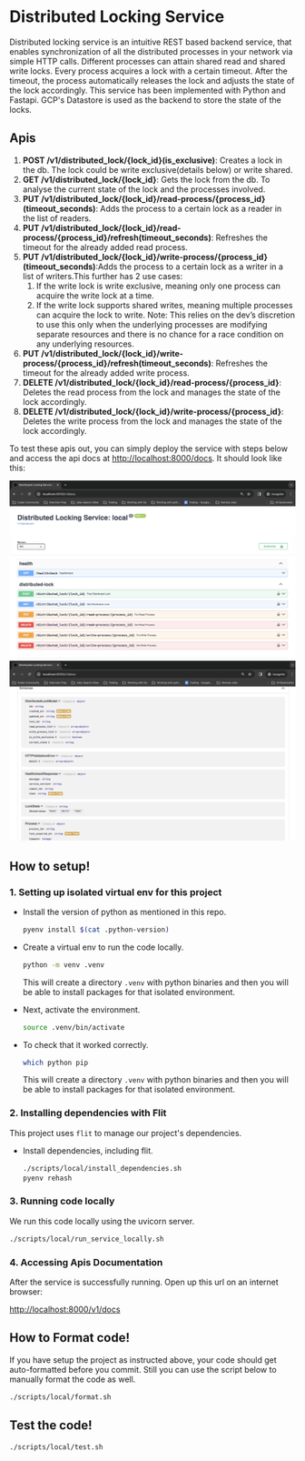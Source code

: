 # Distributed Locking Service
Distributed locking service is an intuitive REST based backend service, that enables synchronization of all the distributed processes in your network via simple HTTP calls.
Different processes can attain shared read and shared write locks. Every process acquires a lock with a certain timeout.
After the timeout, the process automatically releases the lock and adjusts the state of the lock accordingly.
This service has been implemented with Python and Fastapi. GCP's Datastore is used as the backend to store the state of the locks.


## Apis
1. **POST /v1/distributed_lock/{lock_id}(is_exclusive)**: Creates a lock in the db. The lock could be write exclusive(details below) or write shared.
2. **GET /v1/distributed_lock/{lock_id}**: Gets the lock from the db. To analyse the current state of the lock and the processes involved.
3. **PUT /v1/distributed_lock/{lock_id}/read-process/{process_id}(timeout_seconds)**: Adds the process to a certain lock as a reader in the list of readers.
4. **PUT /v1/distributed_lock/{lock_id}/read-process/{process_id}/refresh(timeout_seconds)**: Refreshes the timeout for the already added read process.
5. **PUT /v1/distributed_lock/{lock_id}/write-process/{process_id}(timeout_seconds)**:Adds the process to a certain lock as a writer in a list of writers.This further has 2 use cases:
   1. If the write lock is write exclusive, meaning only one process can acquire the write lock at a time.
   2. If the write lock supports shared writes, meaning multiple processes can acquire the lock to write. Note: This relies on the dev’s discretion to use this only when the underlying processes are modifying separate resources and there is no chance for a race condition on any underlying resources.
6. **PUT /v1/distributed_lock/{lock_id}/write-process/{process_id}/refresh(timeout_seconds)**: Refreshes the timeout for the already added write process.
7. **DELETE /v1/distributed_lock/{lock_id}/read-process/{process_id}**: Deletes the read process from the lock and manages the state of the lock accordingly.
8. **DELETE /v1/distributed_lock/{lock_id}/write-process/{process_id}**: Deletes the write process from the lock and manages the state of the lock accordingly.

To test these apis out, you can simply deploy the service with steps below and access the api docs at [http://localhost:8000/docs](http://localhost:8000/docs).
It should look like this:

![APIs Screenshot 1](https://github.com/shubham-arora-18/distributed-locking-service/blob/main/api_screenshot_1.png?raw=true)
![APIs Screenshot 2](https://github.com/shubham-arora-18/distributed-locking-service/blob/main/api_screenshot_2.png?raw=true)
## How to setup!

### 1. Setting up isolated virtual env for this project

- Install the version of python as mentioned in this repo.

    ```sh
    pyenv install $(cat .python-version)
    ```


- Create a virtual env to run the code locally.
    ```sh
    python -m venv .venv
    ```

    This will create a directory `.venv` with python binaries and then you will be able to install packages for that isolated environment.


- Next, activate the environment.

    ```sh
    source .venv/bin/activate
    ```

- To check that it worked correctly.

    ```sh
    which python pip
    ```

    This will create a directory `.venv` with python binaries and then you will be able to install packages for that isolated environment.

### 2. Installing dependencies with Flit

This project uses `flit` to manage our project's dependencies.

- Install dependencies, including flit.

    ```sh
    ./scripts/local/install_dependencies.sh
    pyenv rehash
    ```

### 3. Running code locally

We run this code locally using the uvicorn server.

  ```sh
  ./scripts/local/run_service_locally.sh
  ```

### 4. Accessing Apis Documentation

After the service is successfully running. Open up this url on an internet browser:

[http://localhost:8000/v1/docs](http://localhost:8000/docs)

## How to Format code!
If you have setup the project as instructed above, your code should get auto-formatted before you commit. Still you can use the script below to manually format the code as well.
```sh
./scripts/local/format.sh
```


## Test the code!

```sh
./scripts/local/test.sh
```
